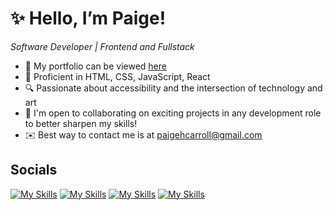 # ✨ Hello, I’m Paige!
*Software Developer | Frontend and Fullstack*

* 🧠 My portfolio can be viewed [here](https://www.bestwebpaige.com/)
* 🚀 Proficient in HTML, CSS, JavaScript, React
* 🔍 Passionate about accessibility and the intersection of technology and art
* 🤝 I'm open to collaborating on exciting projects in any development role to better sharpen my skills!
* ✉️ Best way to contact me is at [paigehcarroll@gmail.com](mailto:paigehcarroll@gmail.com)

<!---
## Skills
[![My Skills](https://skillicons.dev/icons?i=js,html,css,bootstrap,express,git,jquery,heroku,md,mysql,nodejs,sequelize,mongodb,tailwind,jest,vscode)](https://skillicons.dev)


sillytsundere/sillytsundere is a ✨ special ✨ repository because its `README.md` (this file) appears on your GitHub profile.
You can click the Preview link to take a look at your changes.
--->

## Socials
[![My Skills](https://skillicons.dev/icons?i=github)](https://github.com/sillytsundere)
[![My Skills](https://skillicons.dev/icons?i=linkedin)](https://www.linkedin.com/in/paigehcarroll2113/)
[![My Skills](https://skillicons.dev/icons?i=instagram)](https://www.instagram.com/sillytsundere/)
[![My Skills](https://skillicons.dev/icons?i=twitter)](https://twitter.com/awebpaige)
